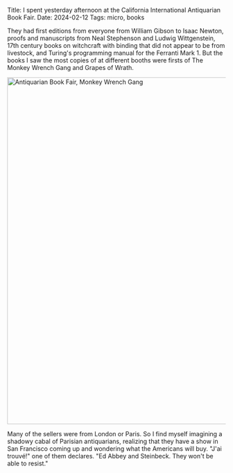 Title: I spent yesterday afternoon at the California International Antiquarian Book Fair.
Date: 2024-02-12
Tags: micro, books

They had first editions from everyone from William Gibson to Isaac Newton, proofs and manuscripts from Neal Stephenson and Ludwig Wittgenstein, 17th century books on witchcraft with binding that did not appear to be from livestock, and Turing's programming manual for the Ferranti Mark 1. But the books I saw the most copies of at different booths were firsts of The Monkey Wrench Gang and Grapes of Wrath.

<a href="https://www.flickr.com/photos/pigmonkey/53526328650/in/dateposted/" title="Antiquarian Book Fair, Monkey Wrench Gang"><img src="https://live.staticflickr.com/65535/53526328650_d524d0d5c9_c.jpg" width="657" height="800" alt="Antiquarian Book Fair, Monkey Wrench Gang"/></a>

Many of the sellers were from London or Paris. So I find myself imagining a shadowy cabal of Parisian antiquarians, realizing that they have a show in San Francisco coming up and wondering what the Americans will buy. "J'ai trouvé!" one of them declares. "Ed Abbey and Steinbeck. They won't be able to resist."
